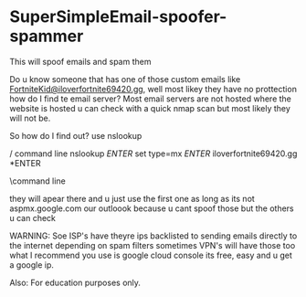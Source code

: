 # SuperSimpleEmail-spoofer-spammer
This will spoof emails and spam them

Do u know someone that has one of those custom emails like FortniteKid@iloverfortnite69420.gg, well most likey they have no prottection
how do I find te email server?
Most email servers are not hosted where the website is hosted u can check with a quick nmap scan but most likely they will not be.

So how do I find out?
use nslookup

/ command line
nslookup *ENTER*
set type=mx *ENTER*
iloverfortnite69420.gg *ENTER

\command line

they will apear there and u just use the first one as long as its not aspmx.google.com our outloook because u cant spoof those but the others u can check


WARNING:
Soe ISP's have theyre ips backlisted to sending emails directly to the internet depending on spam filters sometimes VPN's will have those too what I recommend you use is google cloud console its free, easy and u get a google ip.

Also:
For education purposes only.

